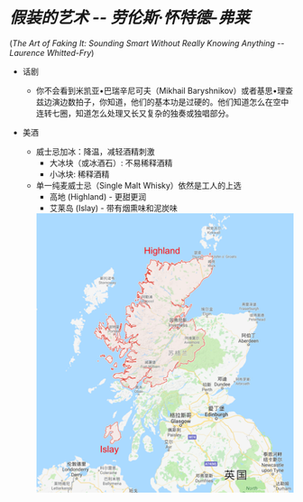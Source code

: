 # *假装的艺术 -- 劳伦斯·怀特德-弗莱*

(*The Art of Faking It: Sounding Smart Without Really Knowing Anything -- Laurence Whitted-Fry*)

* 话剧

  * 你不会看到米凯亚•巴瑞辛尼可夫（Mikhail Baryshnikov）或者基思•理查兹边演边数拍子，你知道，他们的基本功是过硬的。他们知道怎么在空中连转七圈，知道怎么处理又长又复杂的独奏或独唱部分。

* 美酒

  * 威士忌加冰：降温，减轻酒精刺激
    * 大冰块（或冰酒石）: 不易稀释酒精
    * 小冰块: 稀释酒精
  * 单一纯麦威士忌（Single Malt Whisky）依然是工人的上选
    * 高地 (Highland) - 更甜更润
    * 艾莱岛 (Islay) - 带有烟熏味和泥炭味
    <img src="https://github.com/thyrlian/MyClippings/blob/master/300%20-%20%E7%A4%BE%E6%9C%83%E7%A7%91%E5%AD%B8/%E5%81%87%E8%A3%85%E7%9A%84%E8%89%BA%E6%9C%AF%20-%20Scotland.png?raw=true" width="600">
